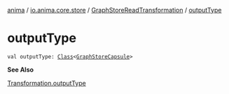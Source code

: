 [anima](../../index.md) / [io.anima.core.store](../index.md) / [GraphStoreReadTransformation](index.md) / [outputType](./output-type.md)

# outputType

`val outputType: `[`Class`](https://docs.oracle.com/javase/6/docs/api/java/lang/Class.html)`<`[`GraphStoreCapsule`](../../io.anima.core.transform/-graph-store-capsule/index.md)`>`

**See Also**

[Transformation.outputType](../../io.anima.transform/-transformation/output-type.md)

